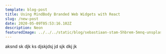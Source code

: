 ```yaml
---
template: blog-post
title: Using MindBody Branded Web Widgets with React
slug: /new-post
date: 2020-05-09T05:53:16.102Z
description: Neon
featuredImage: ../../../static/blog/sebastiaan-stam-5hbrem-5mnq-unsplash.jpg
---
```


aksnd sk djk ks djskjdsj jd sjk dkj jk
